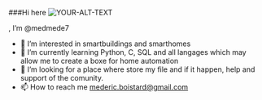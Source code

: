 ###Hi here
<picture>
 <source media="(prefers-color-scheme: dark)" srcset="https://t4.ftcdn.net/jpg/01/87/42/97/360_F_187429738_oJHHm3eHr4PgvitblVqgmbBI5mTxpRmT.jpg">
 <source media="(prefers-color-scheme: light)" srcset="https://t4.ftcdn.net/jpg/01/87/42/97/360_F_187429738_oJHHm3eHr4PgvitblVqgmbBI5mTxpRmT.jpg">
 <img alt="YOUR-ALT-TEXT" src="https://t4.ftcdn.net/jpg/01/87/42/97/360_F_187429738_oJHHm3eHr4PgvitblVqgmbBI5mTxpRmT.jpg">
</picture>

, I’m @medmede7
- 👀 I’m interested in smartbuildings and smarthomes
- 🌱 I’m currently learning Python, C, SQL and all langages which may allow me to create a boxe for home automation
- 💞️ I’m looking for a place where store my file and if it happen, help and support of the comunity.
- 📫 How to reach me mederic.boistard@gmail.com


<!---
First of all I would apologize for 2 things :
First is my English level. But I would prefer comment my code with a low English level than in french.
Second is my programming use. I am not a programmer, I learned multiple languages but never learn how to code rules.
I would prefer start my project presentation with these two apologies to allow you to be indulgent with the code you will see here. But, I am here to learn so all remarques on my code form or my English is welcome.

